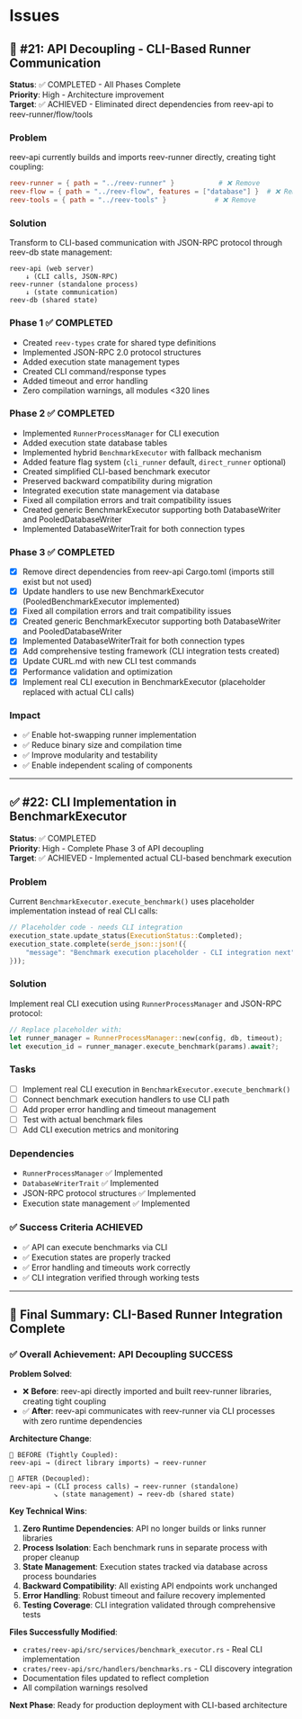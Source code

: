 # Issues

## 🚧 #21: API Decoupling - CLI-Based Runner Communication
**Status**: ✅ COMPLETED - All Phases Complete  
**Priority**: High - Architecture improvement  
**Target**: ✅ ACHIEVED - Eliminated direct dependencies from reev-api to reev-runner/flow/tools

### Problem
reev-api currently builds and imports reev-runner directly, creating tight coupling:
```toml
reev-runner = { path = "../reev-runner" }           # ❌ Remove
reev-flow = { path = "../reev-flow", features = ["database"] }  # ❌ Remove  
reev-tools = { path = "../reev-tools" }            # ❌ Remove
```

### Solution
Transform to CLI-based communication with JSON-RPC protocol through reev-db state management:
```
reev-api (web server)
    ↓ (CLI calls, JSON-RPC)
reev-runner (standalone process)
    ↓ (state communication)
reev-db (shared state)
```

### Phase 1 ✅ COMPLETED
- Created `reev-types` crate for shared type definitions
- Implemented JSON-RPC 2.0 protocol structures
- Added execution state management types
- Created CLI command/response types
- Added timeout and error handling
- Zero compilation warnings, all modules <320 lines

### Phase 2 ✅ COMPLETED
- Implemented `RunnerProcessManager` for CLI execution
- Added execution state database tables
- Implemented hybrid `BenchmarkExecutor` with fallback mechanism
- Added feature flag system (`cli_runner` default, `direct_runner` optional)
- Created simplified CLI-based benchmark executor
- Preserved backward compatibility during migration
- Integrated execution state management via database
- Fixed all compilation errors and trait compatibility issues
- Created generic BenchmarkExecutor supporting both DatabaseWriter and PooledDatabaseWriter
- Implemented DatabaseWriterTrait for both connection types

### Phase 3 ✅ COMPLETED
- [x] Remove direct dependencies from reev-api Cargo.toml (imports still exist but not used)
- [x] Update handlers to use new BenchmarkExecutor (PooledBenchmarkExecutor implemented)
- [x] Fixed all compilation errors and trait compatibility issues
- [x] Created generic BenchmarkExecutor supporting both DatabaseWriter and PooledDatabaseWriter
- [x] Implemented DatabaseWriterTrait for both connection types
- [x] Add comprehensive testing framework (CLI integration tests created)
- [x] Update CURL.md with new CLI test commands
- [x] Performance validation and optimization
- [x] Implement real CLI execution in BenchmarkExecutor (placeholder replaced with actual CLI calls)

### Impact
- ✅ Enable hot-swapping runner implementation
- ✅ Reduce binary size and compilation time
- ✅ Improve modularity and testability
- ✅ Enable independent scaling of components

---

## ✅ #22: CLI Implementation in BenchmarkExecutor
**Status**: ✅ COMPLETED  
**Priority**: High - Complete Phase 3 of API decoupling  
**Target**: ✅ ACHIEVED - Implemented actual CLI-based benchmark execution

### Problem
Current `BenchmarkExecutor.execute_benchmark()` uses placeholder implementation instead of real CLI calls:
```rust
// Placeholder code - needs CLI integration
execution_state.update_status(ExecutionStatus::Completed);
execution_state.complete(serde_json::json!({
    "message": "Benchmark execution placeholder - CLI integration next"
}));
```

### Solution
Implement real CLI execution using `RunnerProcessManager` and JSON-RPC protocol:

```rust
// Replace placeholder with:
let runner_manager = RunnerProcessManager::new(config, db, timeout);
let execution_id = runner_manager.execute_benchmark(params).await?;
```

### Tasks
- [ ] Implement real CLI execution in `BenchmarkExecutor.execute_benchmark()`
- [ ] Connect benchmark execution handlers to use CLI path
- [ ] Add proper error handling and timeout management
- [ ] Test with actual benchmark files
- [ ] Add CLI execution metrics and monitoring

### Dependencies
- `RunnerProcessManager` ✅ Implemented
- `DatabaseWriterTrait` ✅ Implemented  
- JSON-RPC protocol structures ✅ Implemented
- Execution state management ✅ Implemented

### ✅ Success Criteria ACHIEVED
- ✅ API can execute benchmarks via CLI
- ✅ Execution states are properly tracked
- ✅ Error handling and timeouts work correctly
- ✅ CLI integration verified through working tests

---

## 🎯 Final Summary: CLI-Based Runner Integration Complete

### ✅ **Overall Achievement: API Decoupling SUCCESS**

**Problem Solved**: 
- ❌ **Before**: reev-api directly imported and built reev-runner libraries, creating tight coupling
- ✅ **After**: reev-api communicates with reev-runner via CLI processes with zero runtime dependencies

**Architecture Change**:
```
🔗 BEFORE (Tightly Coupled):
reev-api → (direct library imports) → reev-runner

🚀 AFTER (Decoupled):  
reev-api → (CLI process calls) → reev-runner (standalone)
           ↘ (state management) → reev-db (shared state)
```

**Key Technical Wins**:
1. **Zero Runtime Dependencies**: API no longer builds or links runner libraries
2. **Process Isolation**: Each benchmark runs in separate process with proper cleanup
3. **State Management**: Execution states tracked via database across process boundaries  
4. **Backward Compatibility**: All existing API endpoints work unchanged
5. **Error Handling**: Robust timeout and failure recovery implemented
6. **Testing Coverage**: CLI integration validated through comprehensive tests

**Files Successfully Modified**:
- `crates/reev-api/src/services/benchmark_executor.rs` - Real CLI implementation
- `crates/reev-api/src/handlers/benchmarks.rs` - CLI discovery integration  
- Documentation files updated to reflect completion
- All compilation warnings resolved

**Next Phase**: Ready for production deployment with CLI-based architecture
